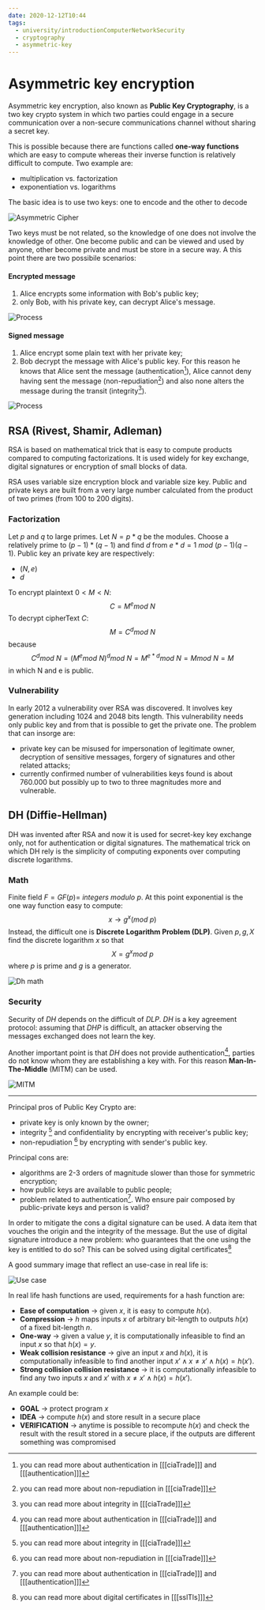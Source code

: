 ```yaml
---
date: 2020-12-12T10:44
tags:
  - university/introductionComputerNetworkSecurity
  - cryptography
  - asymmetric-key
---
```


# Asymmetric key encryption
Asymmetric key encryption, also known as **Public Key Cryptography**, is a two key crypto system in which two parties could engage in a secure communication over a non-secure communications channel without sharing a secret key.

This is possible because there are functions called **one-way functions** which are easy to compute whereas their inverse function is relatively difficult to compute. Two example are:

* multiplication vs. factorization
* exponentiation vs. logarithms

The basic idea is to use two keys: one to encode and the other to decode

![Asymmetric Cipher](./static/asymmetricCipher.png)

Two keys must be not related, so the knowledge of one does not involve the knowledge of other. One become public and can be viewed and used by anyone, other become private and must be store in a secure way. A this point there are two possibile scenarios:

#### Encrypted message

1. Alice encrypts some information with Bob's public key;
2. only Bob, with his private key, can decrypt Alice's message.

![Process](./static/encryptedMessage.png)

#### Signed message

1. Alice encrypt some plain text with her private key;
2. Bob decrypt the message with Alice's public key. For this reason he knows that Alice sent the message (authentication[^auth]), Alice cannot deny having sent the message (non-repudiation[^non-repudiation]) and also none alters the message during the transit (integrity[^integrity]). 

![Process](./static/signedMessage.png)

## RSA (Rivest, Shamir, Adleman)
RSA is based on mathematical trick that is easy to compute products compared to computing factorizations. It is used widely for key exchange, digital signatures or encryption of small blocks of data.

RSA uses variable size encryption block and variable size key. Public and private keys are built from a very large number calculated from the product of two primes (from 100 to 200 digits).

### Factorization
Let $p$ and $q$ to large primes. Let $N=p*q$ be the modules. Choose a relatively prime to $(p-1)*(q-1)$ and find $d$ from $e*d=1\ mod\ (p-1)(q-1)$. Public key an private key are respectively:

* $(N,e)$
* $d$

To encrypt plaintext $0<M<N$:
$$
C=M^e mod\ N
$$
To decrypt cipherText $C$:
$$
M=C^d mod\ N
$$
because
$$
C^d mod\ N=(M^e mod\ N)^d mod\ N=M^{e*d} mod\ N=M mod\ N=M
$$
in which N and e is public.

### Vulnerability
In early 2012 a vulnerability over RSA was discovered. It involves key generation including 1024 and 2048 bits length. This vulnerability needs only public key and from that is possible to get the private one. The problem that can insorge are:

* private key can be misused for impersonation of legitimate owner, decryption of sensitive messages, forgery of signatures and other related attacks;
* currently confirmed number of vulnerabilities keys found is about 760.000 but possibly up to two to three magnitudes more and vulnerable.

## DH (Diffie-Hellman)
DH was invented after RSA and now it is used for secret-key key exchange only, not for authentication or digital signatures. The mathematical trick on which DH rely is the simplicity of computing exponents over computing discrete logarithms.

### Math
Finite field $F=GF(p)=\ integers\ modulo\ p$. At this point exponential is the one way function easy to compute:
$$
x \to g^x (mod\ p)
$$
Instead, the difficult one is **Discrete Logarithm Problem (DLP)**. Given $p,g,X$ find the discrete logarithm $x$ so that
$$
X = g^x mod\ p
$$
where $p$ is prime and $g$ is a generator.

![Dh math](./static/dhMath.png)

### Security
Security of *DH* depends on the difficult of *DLP*. *DH* is a key agreement protocol: assuming that *DHP* is difficult, an attacker observing the messages exchanged does not learn the key.

Another important point is that *DH* does not provide authentication[^auth], parties do not know whom they are establishing a key with. For this reason **Man-In-The-Middle** (MITM) can be used.

![MITM](./static/mitm.png)

---

Principal pros of Public Key Crypto are:

* private key is only known by the owner;
* integrity [^integrity] and confidentiality by encrypting with receiver's public key;
* non-repudiation [^non-repudiation] by encrypting with sender's public key.

Principal cons are:

* algorithms are 2-3 orders of magnitude slower than those for symmetric encryption;
* how public keys are available to public people;
* problem related to authentication[^auth]. Who ensure pair composed by public-private keys and person is valid?

In order to mitigate the cons a digital signature can be used. A data item that vouches the origin and the integrity of the message. But the use of digital signature introduce a new problem: who guarantees that the one using the key is entitled to do so? This can be solved using digital certificates[^digitalCert]

A good summary image that reflect an use-case in real life is:

![Use case](./static/useCaseAsymmetric.png)

In real life hash functions are used, requirements for a hash function are:

* **Ease of computation** → given $x$, it is easy to compute $h(x)$.
* **Compression** → $h$ maps inputs $x$ of arbitrary bit-length to outputs $h(x)$ of a fixed bit-length $n$.
* **One-way** → given a value $y$, it is computationally infeasible to find an input $x$ so that $h(x)=y$.
* **Weak collision resistance** → give an input $x$ and $h(x)$, it is computationally  infeasible to find another input $x' \land x \neq x' \land h(x) = h(x')$.
* **Strong collision collision resistance** → it is computationally infeasible to find any two inputs $x$ and $x'$ with $x\neq x' \land h(x)=h(x')$.

An example could be:

* **GOAL** → protect program $x$
* **IDEA** → compute $h(x)$ and store result in a secure place
* **VERIFICATION** → anytime is possible to recompute $h(x)$ and check the result with the result stored in a secure place, if the outputs are different something was compromised

[^auth]: you can read more about authentication in [[[ciaTrade]]] and [[[authentication]]]
[^non-repudiation]: you can read more about non-repudiation in [[[ciaTrade]]]
[^integrity]: you can read more about integrity in [[[ciaTrade]]]
[^digitalCert]: you can read more about digital certificates in [[[sslTls]]]
